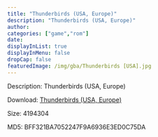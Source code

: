 ```yaml
---
title: "Thunderbirds (USA, Europe)"
description: "Thunderbirds (USA, Europe)"
author: 
categories: ["game","rom"]
date: 
displayInList: true
displayInMenu: false
dropCap: false
featuredImage: /img/gba/Thunderbirds [USA].jpg
---
```


Description: Thunderbirds (USA, Europe)

Download: <a style="text-decoration:underline;" href="https://mega.nz/#!KbowmIYb!hPOl_OYFNim6T-rAGCR8EfqhOjsdSc61TC8NXJcOkYk" target = "_blank" rel = "nofollow" > Thunderbirds (USA, Europe)</a>

Size: 4194304

MD5: BFF321BA7052247F9A6936E3ED0C75DA

